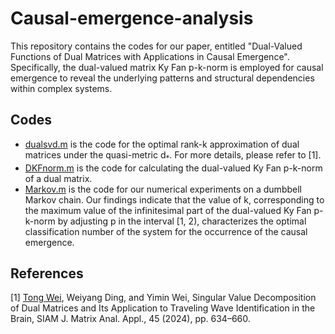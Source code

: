 # Causal-emergence-analysis
This repository contains the codes for our paper, entitled "Dual-Valued Functions of Dual Matrices with Applications in Causal Emergence". Specifically, the dual-valued matrix Ky Fan p-k-norm is employed for causal emergence to reveal the underlying patterns and structural dependencies within complex systems.

## Codes
* [dualsvd.m](dualsvd.m) is the code for the optimal rank-k approximation of dual matrices under the quasi-metric d<sub>*</sub>. For more details, please refer to [1].
* [DKFnorm.m](DKFnorm.m) is the code for calculating the dual-valued Ky Fan p-k-norm of a dual matrix.
* [Markov.m](Markov.m) is the code for our numerical experiments on a dumbbell Markov chain. Our findings indicate that the value of k, corresponding to the maximum value of the infinitesimal part of the dual-valued Ky Fan p-k-norm by adjusting p in the interval [1, 2), characterizes the optimal classification number of the system for the occurrence of the causal emergence.

## References
[1] [Tong Wei](https://doi.org/10.1137/23M1556642), Weiyang Ding, and Yimin Wei, Singular Value Decomposition of Dual Matrices and Its Application to Traveling Wave Identification in the Brain, SIAM J. Matrix Anal. Appl., 45 (2024), pp. 634–660. 
